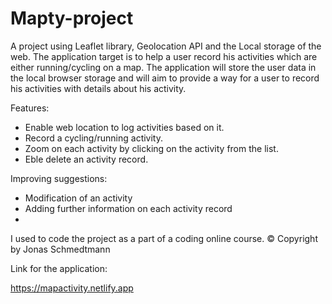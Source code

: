 # Mapty-project
A project using Leaflet library, Geolocation API and the Local storage of the web.
The application target is to help a user record his activities which are either running/cycling on a map.
The application will store the user data in the local browser storage and will aim to provide a way for a user to record his activities with details about his activity.

Features:
- Enable web location to log activities based on it.
- Record a cycling/running activity.
- Zoom on each activity by clicking on the activity from the list.
- Eble delete an activity record.

Improving suggestions:
- Modification of an activity
- Adding further information on each activity record
- 

I used to code the project as a part of a coding online course.
© Copyright by Jonas Schmedtmann


Link for the application:

https://mapactivity.netlify.app
